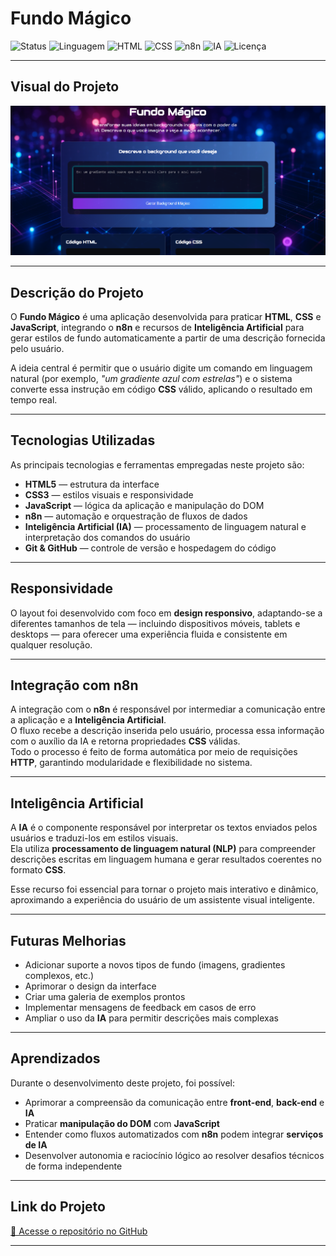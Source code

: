 # Fundo Mágico

![Status](https://img.shields.io/badge/status-concluído-success)
![Linguagem](https://img.shields.io/badge/linguagem-JavaScript-yellow)
![HTML](https://img.shields.io/badge/HTML-5-orange)
![CSS](https://img.shields.io/badge/CSS-3-blue)
![n8n](https://img.shields.io/badge/integrado%20com-n8n-lightgrey)
![IA](https://img.shields.io/badge/inteligência%20artificial-ativa-purple)
![Licença](https://img.shields.io/badge/licença-MIT-green)

---

##   Visual do Projeto

<p align="center">
  <img src="preview.png" alt="Prévia do Projeto Fundo Mágico" width="700">
</p>

---

## Descrição do Projeto

O **Fundo Mágico** é uma aplicação desenvolvida para praticar **HTML**, **CSS** e **JavaScript**, integrando o **n8n** e recursos de **Inteligência Artificial** para gerar estilos de fundo automaticamente a partir de uma descrição fornecida pelo usuário.

A ideia central é permitir que o usuário digite um comando em linguagem natural (por exemplo, *"um gradiente azul com estrelas"*) e o sistema converte essa instrução em código **CSS** válido, aplicando o resultado em tempo real.

---

## Tecnologias Utilizadas

As principais tecnologias e ferramentas empregadas neste projeto são:

- **HTML5** — estrutura da interface  
- **CSS3** — estilos visuais e responsividade  
- **JavaScript** — lógica da aplicação e manipulação do DOM  
- **n8n** — automação e orquestração de fluxos de dados  
- **Inteligência Artificial (IA)** — processamento de linguagem natural e interpretação dos comandos do usuário  
- **Git & GitHub** — controle de versão e hospedagem do código  

---

## Responsividade

O layout foi desenvolvido com foco em **design responsivo**, adaptando-se a diferentes tamanhos de tela — incluindo dispositivos móveis, tablets e desktops — para oferecer uma experiência fluida e consistente em qualquer resolução.

---

## Integração com n8n

A integração com o **n8n** é responsável por intermediar a comunicação entre a aplicação e a **Inteligência Artificial**.  
O fluxo recebe a descrição inserida pelo usuário, processa essa informação com o auxílio da IA e retorna propriedades **CSS** válidas.  
Todo o processo é feito de forma automática por meio de requisições **HTTP**, garantindo modularidade e flexibilidade no sistema.

---

## Inteligência Artificial

A **IA** é o componente responsável por interpretar os textos enviados pelos usuários e traduzi-los em estilos visuais.  
Ela utiliza **processamento de linguagem natural (NLP)** para compreender descrições escritas em linguagem humana e gerar resultados coerentes no formato **CSS**.  

Esse recurso foi essencial para tornar o projeto mais interativo e dinâmico, aproximando a experiência do usuário de um assistente visual inteligente.

---

## Futuras Melhorias

- Adicionar suporte a novos tipos de fundo (imagens, gradientes complexos, etc.)  
- Aprimorar o design da interface  
- Criar uma galeria de exemplos prontos  
- Implementar mensagens de feedback em casos de erro  
- Ampliar o uso da **IA** para permitir descrições mais complexas  

---

## Aprendizados

Durante o desenvolvimento deste projeto, foi possível:

- Aprimorar a compreensão da comunicação entre **front-end**, **back-end** e **IA**  
- Praticar **manipulação do DOM** com **JavaScript**  
- Entender como fluxos automatizados com **n8n** podem integrar **serviços de IA**  
- Desenvolver autonomia e raciocínio lógico ao resolver desafios técnicos de forma independente  

---

## Link do Projeto

[🔗 Acesse o repositório no GitHub](https://barbswank.github.io/fundo-magico-szpc/)

---

